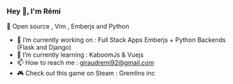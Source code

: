 ### Hey 👋, I'm Rémi

:green_heart: Open source , Vim , Emberjs and Python

- 🔭 I’m currently working on : Full Stack Apps Emberjs + Python Backends (Flask and Django)
- 🌱 I’m currently learning : KaboomJs & Vuejs
- 📫 How to reach me : giraudremi92@gmail.com
- :video_game: Check out this game on Steam : Gremlins inc
